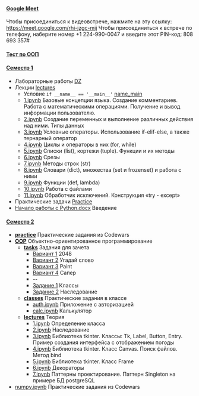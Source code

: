 #### [Google Meet](https://meet.google.com/rhi-jzgc-mij)
Чтобы присоединиться к видеовстрече, нажмите на эту ссылку: https://meet.google.com/rhi-jzgc-mij Чтобы присоединиться к встрече по телефону, наберите номер +1 224-990-0047 и введите этот PIN-код: 808 693 357#

#### [Тест по ООП](https://docs.google.com/forms/d/e/1FAIpQLScMhRcxnbPpSPhdNRRyYAJ5JMmkIhkyG9HdCofaiMVTA1JYEg/viewform?usp=sf_link)

#### [Семестр 1](https://github.com/MilyutinNA/iate/tree/main/Term1)
* Лабораторные работы [DZ](https://github.com/MilyutinNA/iate/tree/main/Term1/labs)
* Лекции [lectures](https://github.com/MilyutinNA/iate/tree/main/Term1/lectures)
    * Условие ```if __name__ == '__main__'``` [name_main](https://github.com/MilyutinNA/iate/tree/main/Term1/lectures/name_main)
    * [1.ipynb](https://github.com/MilyutinNA/iate/blob/main/Term1/lectures/1.ipynb) Базовые концепции языка. Создание комментариев. Работа с математическими операциями. Получение и вывод информации пользователю.
    * [2.ipynb](https://github.com/MilyutinNA/iate/blob/main/Term1/lectures/2.ipynb) Cоздание переменных и выполнение различных действия над ними. Типы данных
    * [3.ipynb](https://github.com/MilyutinNA/iate/blob/main/Term1/lectures/3.ipynb) Условные операторы. Использование if-elif-else, а также тернарный оператор
    * [4.ipynb](https://github.com/MilyutinNA/iate/blob/main/Term1/lectures/4.ipynb) Циклы и операторы в них (for, while)
    * [5.ipynb](https://github.com/MilyutinNA/iate/blob/main/Term1/lectures/5.ipynb) Списки (list), кортежи (tuple). Функции и их методы
    * [6.ipynb](https://github.com/MilyutinNA/iate/blob/main/Term1/lectures/6.ipynb) Срезы
    * [7.ipynb](https://github.com/MilyutinNA/iate/blob/main/Term1/lectures/7.ipynb) Методы строк (str)
    * [8.ipynb](https://github.com/MilyutinNA/iate/blob/main/Term1/lectures/8.ipynb) Словари (dict), множества (set и frozenset) и работа с ними
    * [9.ipynb](https://github.com/MilyutinNA/iate/blob/main/Term1/lectures/9.ipynb) Функции (def, lambda)
    * [10.ipynb](https://github.com/MilyutinNA/iate/blob/main/Term1/lectures/10.ipynb) Работа с файлами
    * [11.ipynb](https://github.com/MilyutinNA/iate/blob/main/Term1/lectures/11.ipynb) Обработчик исключений. Конструкция «try - except»
* Практические задачи [Practice](https://github.com/MilyutinNA/iate/blob/main/Term1/)
* [Начало работы с Python.docx](https://github.com/MilyutinNA/iate/blob/main/Term1/lectures/%D0%9D%D0%B0%D1%87%D0%B0%D0%BB%D0%BE%20%D1%80%D0%B0%D0%B1%D0%BE%D1%82%D1%8B%20%D1%81%20Python.docx) Введение
#### [Семестр 2](https://github.com/MilyutinNA/iate/tree/main/Term2)
* [**practice**](https://github.com/MilyutinNA/iate/tree/main/Term2/practice) Практические задания из Codewars
* [**OOP**](https://github.com/MilyutinNA/iate/tree/main/Term2/OOP) Объектно-ориентированное программирование
    * [**tasks**](https://github.com/MilyutinNA/iate/tree/main/Term2/OOP/tasks) Задания для зачета
        * [Вариант 1](https://github.com/MilyutinNA/iate/tree/main/Term2/OOP/tasks/lab1_2048) 2048
        * [Вариант 2](https://github.com/MilyutinNA/iate/tree/main/Term2/OOP/tasks/lab1_guess_what) Угадай слово
        * [Вариант 3](https://github.com/MilyutinNA/iate/tree/main/Term2/OOP/tasks/lab1_paint) Paint
        * [Вариант 4](https://github.com/MilyutinNA/iate/tree/main/Term2/OOP/tasks/lab1_sapper) Сапер
        * --
        * [Задание 1](https://github.com/MilyutinNA/iate/blob/main/Term2/OOP/tasks/1.ipynb) Классы
        * [Задание 2](https://github.com/MilyutinNA/iate/blob/main/Term2/OOP/tasks/2.ipynb) Наследование
    * [**classes**](https://github.com/MilyutinNA/iate/tree/main/Term2/OOP/classes) Практические задания в классе
        * [auth.ipynb](https://github.com/MilyutinNA/iate/tree/main/Term2/OOP/classes/auth.ipynb) Приложение с авторизацией
        * [calc.ipynb](https://github.com/MilyutinNA/iate/tree/main/Term2/OOP/classes/calc.ipynb) Калькулятор
    * [**lectures**](https://github.com/MilyutinNA/iate/tree/main/Term2/OOP/lectures) Теория
        * [1.ipynb](https://github.com/MilyutinNA/iate/blob/main/Term2/OOP/lectures/1.ipynb) Определение класса
        * [2.ipynb](https://github.com/MilyutinNA/iate/blob/main/Term2/OOP/lectures/2.ipynb) Наследование
        * [3.ipynb](https://github.com/MilyutinNA/iate/blob/main/Term2/OOP/lectures/3.ipynb) Библиотека tkinter. Классы: Tk, Label, Button, Entry. Пример создания интерфейса с отображением погоды
        * [4.ipynb](https://github.com/MilyutinNA/iate/blob/main/Term2/OOP/lectures/4.ipynb) Библиотека tkinter. Класс Canvas. Поиск файлов. Метод bind
        * [5.ipynb](https://github.com/MilyutinNA/iate/blob/main/Term2/OOP/lectures/5.ipynb) Библиотека tkinter. Класс Frame
        * [6.ipynb](https://github.com/MilyutinNA/iate/blob/main/Term2/OOP/lectures/6.ipynb) Декораторы
        * [7.ipynb](https://github.com/MilyutinNA/iate/blob/main/Term1/lectures/lectures/7.ipynb) Паттерны проектирование. Паттерн Singleton на примере БД postgreSQL
* [numpy.ipynb](https://github.com/MilyutinNA/iate/blob/main/Term1/numpy.ipynb) Практические задания из Codewars